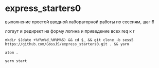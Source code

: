 # express_starters0

выполнение простой вводной лабораторной работы по сессиям, шаг 6

логаут и редирект на форму логина
и приведение всех req к r 

`mkdir $(date +%Y%m%d_%H%M%S) && cd $_ && git clone -b sess5 https://github.com/GossJS/express_starters0.git . && yarn`

`atom .`

`yarn start`
